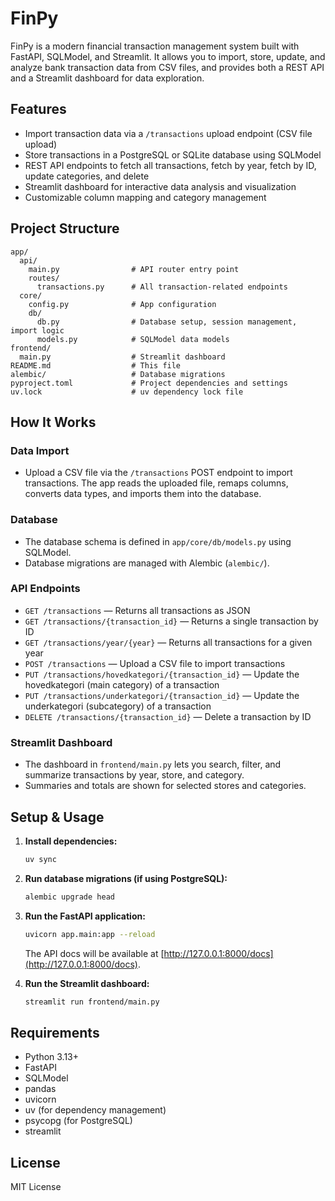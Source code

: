 # FinPy

FinPy is a modern financial transaction management system built with FastAPI, SQLModel, and Streamlit. It allows you to import, store, update, and analyze bank transaction data from CSV files, and provides both a REST API and a Streamlit dashboard for data exploration.

## Features

- Import transaction data via a `/transactions` upload endpoint (CSV file upload)
- Store transactions in a PostgreSQL or SQLite database using SQLModel
- REST API endpoints to fetch all transactions, fetch by year, fetch by ID, update categories, and delete
- Streamlit dashboard for interactive data analysis and visualization
- Customizable column mapping and category management

## Project Structure

```
app/
  api/
    main.py                # API router entry point
    routes/
      transactions.py      # All transaction-related endpoints
  core/
    config.py              # App configuration
    db/
      db.py                # Database setup, session management, import logic
      models.py            # SQLModel data models
frontend/
  main.py                  # Streamlit dashboard
README.md                  # This file
alembic/                   # Database migrations
pyproject.toml             # Project dependencies and settings
uv.lock                    # uv dependency lock file
```

## How It Works

### Data Import

- Upload a CSV file via the `/transactions` POST endpoint to import transactions. The app reads the uploaded file, remaps columns, converts data types, and imports them into the database.

### Database

- The database schema is defined in `app/core/db/models.py` using SQLModel.
- Database migrations are managed with Alembic (`alembic/`).

### API Endpoints

- `GET /transactions` — Returns all transactions as JSON
- `GET /transactions/{transaction_id}` — Returns a single transaction by ID
- `GET /transactions/year/{year}` — Returns all transactions for a given year
- `POST /transactions` — Upload a CSV file to import transactions
- `PUT /transactions/hovedkategori/{transaction_id}` — Update the hovedkategori (main category) of a transaction
- `PUT /transactions/underkategori/{transaction_id}` — Update the underkategori (subcategory) of a transaction
- `DELETE /transactions/{transaction_id}` — Delete a transaction by ID

### Streamlit Dashboard

- The dashboard in `frontend/main.py` lets you search, filter, and summarize transactions by year, store, and category.
- Summaries and totals are shown for selected stores and categories.

## Setup & Usage

1. **Install dependencies:**

   ```sh
   uv sync
   ```

2. **Run database migrations (if using PostgreSQL):**

   ```sh
   alembic upgrade head
   ```

3. **Run the FastAPI application:**

   ```sh
   uvicorn app.main:app --reload
   ```

   The API docs will be available at [http://127.0.0.1:8000/docs](http://127.0.0.1:8000/docs).

4. **Run the Streamlit dashboard:**
   ```sh
   streamlit run frontend/main.py
   ```

## Requirements

- Python 3.13+
- FastAPI
- SQLModel
- pandas
- uvicorn
- uv (for dependency management)
- psycopg (for PostgreSQL)
- streamlit

## License

MIT License
